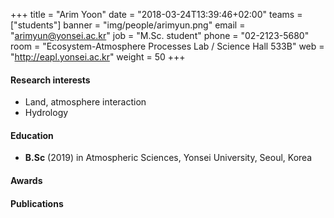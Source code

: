 +++
title = "Arim Yoon"
date = "2018-03-24T13:39:46+02:00"
teams = ["students"]
banner = "img/people/arimyun.png"
email = "arimyun@yonsei.ac.kr"
job = "M.Sc. student"
phone = "02-2123-5680"
room = "Ecosystem-Atmosphere Processes Lab / Science Hall 533B"
web = "http://eapl.yonsei.ac.kr"
weight = 50
+++

#### Research interests
 + Land, atmosphere interaction
 + Hydrology

#### Education
 + **B.Sc** (2019) in Atmospheric Sciences, Yonsei University, Seoul, Korea

#### Awards

#### Publications
